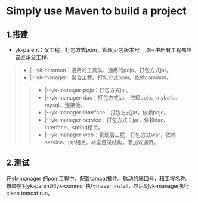 # Simply use Maven to build a project
## 1.搭建
* yk-parent：父工程，打包方式pom，管理jar包版本号。项目中所有工程都应该继承父工程。
> * |--yk-common：通用的工具类、通用的pojo。打包方式jar。
> * |--yk-manager：聚合工程。打包方式pom。依赖common。
>> * |--yk-manager-pojo：打包方式jar。
>> * |--yk-manager-dao：打包方式jar，依赖pojo、mybatis、mysql、连接池。
>> * |--yk-manager-interface：打包方式jar，依赖pojo。
>> * |--yk-manager-service：打包方式：jar，依赖dao、interface、spring相关。
>> * |--yk-manager-web：表现层工程，打包方式war，依赖service、jsp相关。补全目录结构，添加欢迎页。

## 2.测试
在yk-manager 的pom工程中，配置tomcat插件。启动的端口号，和工程名称。
按顺序对yk-parent和yk-common执行maven install，然后对yk-manager执行clean tomcat:run。
